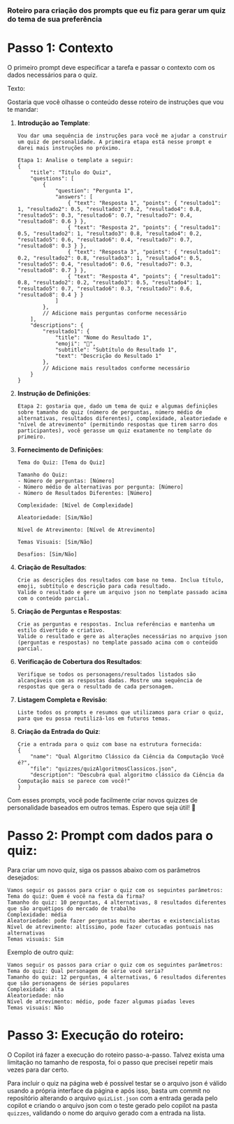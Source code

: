 ### Roteiro para criação dos prompts que eu fiz para gerar um quiz do tema de sua preferência

# Passo 1: Contexto

O primeiro prompt deve especificar a tarefa e passar o contexto com os dados necessários para o quiz.

Texto:

Gostaria que você olhasse o conteúdo desse roteiro de instruções que vou te mandar:

1. **Introdução ao Template**:
   ```prompt
   Vou dar uma sequência de instruções para você me ajudar a construir um quiz de personalidade. A primeira etapa está nesse prompt e darei mais instruções no próximo.

   Etapa 1: Analise o template a seguir:
   {
       "title": "Título do Quiz",
       "questions": [
           {
               "question": "Pergunta 1",
               "answers": [
                   { "text": "Resposta 1", "points": { "resultado1": 1, "resultado2": 0.5, "resultado3": 0.2, "resultado4": 0.8, "resultado5": 0.3, "resultado6": 0.7, "resultado7": 0.4, "resultado8": 0.6 } },
                   { "text": "Resposta 2", "points": { "resultado1": 0.5, "resultado2": 1, "resultado3": 0.8, "resultado4": 0.2, "resultado5": 0.6, "resultado6": 0.4, "resultado7": 0.7, "resultado8": 0.3 } },
                   { "text": "Resposta 3", "points": { "resultado1": 0.2, "resultado2": 0.8, "resultado3": 1, "resultado4": 0.5, "resultado5": 0.4, "resultado6": 0.6, "resultado7": 0.3, "resultado8": 0.7 } },
                   { "text": "Resposta 4", "points": { "resultado1": 0.8, "resultado2": 0.2, "resultado3": 0.5, "resultado4": 1, "resultado5": 0.7, "resultado6": 0.3, "resultado7": 0.6, "resultado8": 0.4 } }
               ]
           },
           // Adicione mais perguntas conforme necessário
       ],
       "descriptions": {
           "resultado1": {
               "title": "Nome do Resultado 1",
               "emoji": "🔴",
               "subtitle": "Subtítulo do Resultado 1",
               "text": "Descrição do Resultado 1"
           },
           // Adicione mais resultados conforme necessário
       }
   }
   ```

2. **Instrução de Definições**:
   ```prompt
   Etapa 2: gostaria que, dado um tema de quiz e algumas definições sobre tamanho do quiz (número de perguntas, número médio de alternativas, resultados diferentes), complexidade, aleatoriedade e "nível de atrevimento" (permitindo respostas que tirem sarro dos participantes), você gerasse um quiz exatamente no template do primeiro.
   ```

3. **Fornecimento de Definições**:
   ```prompt
   Tema do Quiz: [Tema do Quiz]

   Tamanho do Quiz:
   - Número de perguntas: [Número]
   - Número médio de alternativas por pergunta: [Número]
   - Número de Resultados Diferentes: [Número]

   Complexidade: [Nível de Complexidade]

   Aleatoriedade: [Sim/Não]

   Nível de Atrevimento: [Nível de Atrevimento]

   Temas Visuais: [Sim/Não]

   Desafios: [Sim/Não]
   ```

4. **Criação de Resultados**:
   ```prompt
   Crie as descrições dos resultados com base no tema. Inclua título, emoji, subtítulo e descrição para cada resultado.
   Valide o resultado e gere um arquivo json no template passado acima com o conteúdo parcial.
   ```

5. **Criação de Perguntas e Respostas**:
   ```prompt
   Crie as perguntas e respostas. Inclua referências e mantenha um estilo divertido e criativo.
   Valide o resultado e gere as alterações necessárias no arquivo json (perguntas e respostas) no template passado acima com o conteúdo parcial.
   ```

6. **Verificação de Cobertura dos Resultados**:
   ```prompt
   Verifique se todos os personagens/resultados listados são alcançáveis com as respostas dadas. Mostre uma sequência de respostas que gera o resultado de cada personagem.
   ```

7. **Listagem Completa e Revisão**:
   ```prompt
   Liste todos os prompts e resumos que utilizamos para criar o quiz, para que eu possa reutilizá-los em futuros temas.
   ```

8. **Criação da Entrada do Quiz**:
   ```prompt
   Crie a entrada para o quiz com base na estrutura fornecida:
   { 
       "name": "Qual Algoritmo Clássico da Ciência da Computação Você é?", 
       "file": "quizzes/quizAlgoritmosClassicos.json",
       "description": "Descubra qual algoritmo clássico da Ciência da Computação mais se parece com você!"
   }
   ```

Com esses prompts, você pode facilmente criar novos quizzes de personalidade baseados em outros temas. Espero que seja útil! 🚀

# Passo 2: **Prompt com dados para o quiz**:

Para criar um novo quiz, siga os passos abaixo com os parâmetros desejados:

```prompt
Vamos seguir os passos para criar o quiz com os seguintes parâmetros:
Tema do quiz: Quem é você na festa da firma?
Tamanho do quiz: 10 perguntas, 4 alternativas, 8 resultados diferentes que são arquétipos do mercado de trabalho
Complexidade: média
Aleatoriedade: pode fazer perguntas muito abertas e existencialistas
Nível de atrevimento: altíssimo, pode fazer cutucadas pontuais nas alternativas
Temas visuais: Sim
```

Exemplo de outro quiz:

```prompt
Vamos seguir os passos para criar o quiz com os seguintes parâmetros:
Tema do quiz: Qual personagem de série você seria?
Tamanho do quiz: 12 perguntas, 4 alternativas, 6 resultados diferentes que são personagens de séries populares
Complexidade: alta
Aleatoriedade: não
Nível de atrevimento: médio, pode fazer algumas piadas leves
Temas visuais: Não
```

# Passo 3: **Execução do roteiro**:

O Copilot irá fazer a execução do roteiro passo-a-passo. Talvez exista uma limitação no tamanho de resposta, foi o passo que precisei repetir mais vezes para dar certo.

Para incluir o quiz na página web é possível testar se o arquivo json é válido usando a própria interface da página e após isso, basta um commit no repositório alterando o arquivo ```quizList.json``` com a entrada gerada pelo copilot e criando o arquivo json com o teste gerado pelo copilot na pasta ```quizzes```, validando o nome do arquivo gerado com a entrada na lista.

